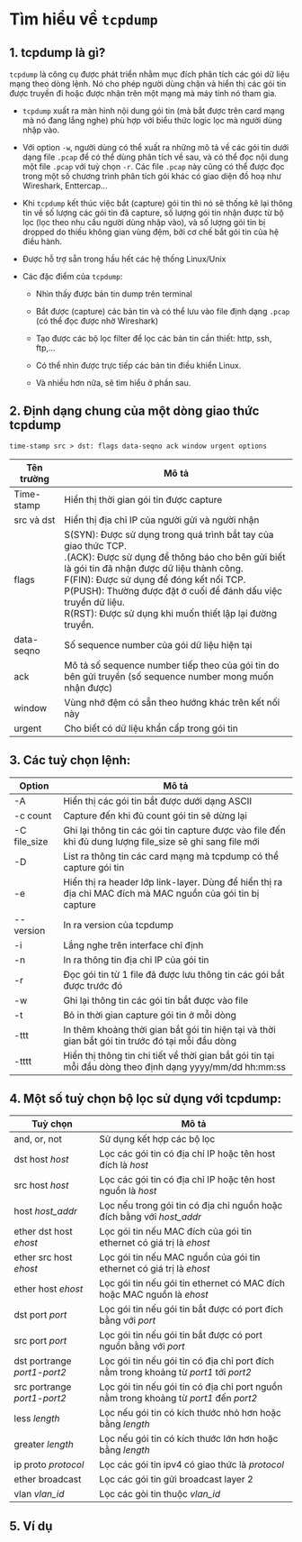 # Tìm hiểu về `tcpdump`

## 1. tcpdump là gì?

`tcpdump` là công cụ được phát triển nhằm mục đích phân tích các gói dữ liệu mạng theo dòng lệnh. Nó cho phép người dùng chặn và hiển thị các gói tin được truyền đi hoặc được nhận trên một mạng mà máy tính nó tham gia.

- `tcpdump` xuất ra màn hình nội dung gói tin (mà bắt được trên card mạng mà nó đang lắng nghe) phù hợp với biểu thức logic lọc mà người dùng nhập vào.

- Với option `-w`, người dùng có thể xuất ra những mô tả về các gói tin dưới dạng file `.pcap` để có thể dùng phân tích về sau, và có thể đọc nội dung một file `.pcap` với tuỳ chọn `-r`. Các file `.pcap` này cũng có thể được đọc trong một số chương trình phân tích gói khác có giao diện đồ hoạ như Wireshark, Enttercap...

- Khi `tcpdump` kết thúc việc bắt (capture) gói tin thì nó sẽ thống kê lại thông tin về số lượng các gói tin đã capture, số lượng gói tin nhận được từ bộ lọc (lọc theo nhu cầu người dùng nhập vào), và số lượng gói tin bị dropped do thiếu không gian vùng đệm, bởi cơ chế bắt gói tin của hệ điều hành.

- Được hỗ trợ sẵn trong hầu hết các hệ thống Linux/Unix

- Các đặc điểm của `tcpdump`:

	- Nhìn thấy được bản tin dump trên terminal
	
	- Bắt được (capture) các bản tin và có thể lưu vào file định dạng `.pcap` (có thể đọc được nhờ Wireshark)
	
	- Tạo được các bộ lọc filter để lọc các bản tin cần thiết: http, ssh, ftp,...
	
	- Có thể nhìn được trực tiếp các bản tin điều khiển Linux.
	
	- Và nhiều hơn nữa, sẽ tìm hiểu ở phần sau.
	
## 2. Định dạng chung của một dòng giao thức tcpdump

```
time-stamp src > dst: flags data-seqno ack window urgent options
```

| Tên trường | Mô tả |
|------------|-------|
| Time-stamp | Hiển thị thời gian gói tin được capture |
| src và dst | Hiển thị địa chỉ IP của người gửi và người nhận |
| flags | S(SYN): Được sử dụng trong quá trình bắt tay của giao thức TCP.</br>.(ACK): Được sử dụng để thông báo cho bên gửi biết là gói tin đã nhận được dữ liệu thành công.</br>F(FIN): Được sử dụng để đóng kết nối TCP.</br>P(PUSH): Thường được đặt ở cuối để đánh dấu việc truyền dữ liệu.</br>R(RST): Được sử dụng khi muốn thiết lập lại đường truyền. |
| data-seqno | Số sequence number của gói dữ liệu hiện tại |
| ack | Mô tả số sequence number tiếp theo của gói tin do bên gửi truyền (số sequence number mong muốn nhận được) |
| window | Vùng nhớ đệm có sẵn theo hướng khác trên kết nối này |
| urgent | Cho biết có dữ liệu khẩn cấp trong gói tin |

## 3. Các tuỳ chọn lệnh:

| Option | Mô tả |
|--------|-------|
| -A | Hiển thị các gói tin bắt được dưới dạng ASCII |
| -c count | Capture đến khi đủ count gói tin sẽ dừng lại |
| -C file_size | Ghi lại thông tin các gói tin capture được vào file đến khi đủ dung lượng file_size sẽ ghi sang file mới |
| -D | List ra thông tin các card mạng mà tcpdump có thể capture gói tin |
| -e | Hiển thị ra header lớp link-layer. Dùng để hiển thị ra địa chỉ MAC đích mà MAC nguồn của gói tin bị capture |
| --version | In ra version của tcpdump |
| -i | Lắng nghe trên interface chỉ định |
| -n | In ra thông tin địa chỉ IP của gói tin |
| -r | Đọc gói tin từ 1 file đã được lưu thông tin các gói bắt được trước đó |
| -w | Ghi lại thông tin các gói tin bắt được vào file |
| -t | Bỏ in thời gian capture gói tin ở mỗi dòng |
| -ttt | In thêm khoảng thời gian bắt gói tin hiện tại và thời gian bắt gói tin trước đó tại mỗi đầu dòng |
| -tttt | Hiển thị thông tin chi tiết về thời gian bắt gói tin tại mỗi đầu dòng theo định dạng yyyy/mm/dd hh:mm:ss |

## 4. Một số tuỳ chọn bộ lọc sử dụng với tcpdump:

| Tuỳ chọn | Mô tả |
|--------|-------|
| and, or, not | Sử dụng kết hợp các bộ lọc |
| dst host *host* | Lọc các gói tin có địa chỉ IP hoặc tên host đích là *host* |
| src host *host* | Lọc các gói tin có địa chỉ IP hoặc tên host nguồn là *host* |
| host *host_addr* | Lọc nếu trong gói tin có địa chỉ nguồn hoặc đích bằng với *host_addr* |
| ether dst host *ehost* | Lọc gói tin nếu MAC đích của gói tin ethernet có giá trị là *ehost* |
| ether src host *ehost* | Lọc gói tin nếu MAC nguồn của gói tin ethernet có giá trị là *ehost* |
| ether host *ehost* | Lọc gói tin nếu gói tin ethernet có MAC đích hoặc MAC nguồn là *ehost* |
| dst port *port* | Lọc gói tin nếu gói tin bắt được có port đích bằng với *port* |
| src port *port* | Lọc gói tin nếu gói tin bắt được có port nguồn bằng với *port* |
| dst portrange *port1-port2* | Lọc gói tin nếu gói tin có địa chỉ port đích nằm trong khoảng từ *port1* tới *port2* |
| src portrange *port1-port2* | Lọc gói tin nếu gói tin có địa chỉ port nguồn nằm trong khoảng từ *port1* đến *port2* |
| less *length* | Lọc nếu gói tin có kích thước nhỏ hơn hoặc bằng *length* |
| greater *length* | Lọc nếu gói tin có kích thước lớn hơn hoặc bằng *length* |
| ip proto *protocol* | Lọc các gói tin ipv4 có giao thức là *protocol* |
| ether broadcast | Lọc các gói tin gửi broadcast layer 2 |
| vlan *vlan_id* | Lọc các gòi tin thuộc *vlan_id* |

## 5. Ví dụ 